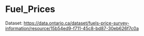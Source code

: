 # Fuel_Prices

Dataset: https://data.ontario.ca/dataset/fuels-price-survey-information/resource/15b54ed9-f711-45c8-bd87-30eb626f7c0a
